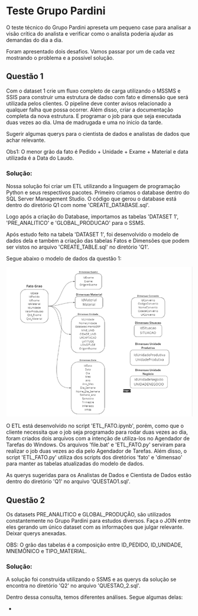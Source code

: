 # Teste Grupo Pardini

O teste técnico do Grupo Pardini apreseta um pequeno case para analisar a visão crítica do analista e verificar como o analista poderia ajudar as demandas do dia a dia. 

Foram apresentado dois desafios. Vamos passar por um de cada vez mostrando o problema e a possível solução.

## Questão 1

Com o dataset 1 crie um fluxo completo de carga utilizando o MSSMS e SSIS para construir uma estrutura de dadso com fato e dimensão que será utilizada pelos clientes. O pipeline deve conter avisos relacionado a qualquer falha que possa ocorrer. Além disso, criar a documentação completa da nova estrutura. E programar o job para que seja executada duas vezes ao dia. Uma de madrugada e uma no ínicio da tarde.

Sugerir algumas querys para o cientista de dados e analistas de dados que achar relevante. 

Obs1: O menor grão da fato é Pedido + Unidade + Exame + Material e data utilizada é a Data do Laudo.

### Solução:

Nossa solução foi criar um ETL utilizando a linguagem de programação Python e seus respectivos pacotes. Primeiro criamos o database dentro do SQL Server Management Studio. O código que gerou o database está dentro do diretório Q1 com nome 'CREATE_DATABASE.sql'. 

Logo após a criação do Database, importamos as tabelas 'DATASET 1', 'PRE_ANALITICO' e 'GLOBAL_PRODUCAO' para o SSMS. 

Após estudo feito na tabela 'DATASET 1', foi desenvolvido o modelo de dados dela e também a criação das tabelas Fatos e Dimensões que podem ser vistos no arquivo 'CREATE_TABLE.sql' no diretório 'Q1'.

Segue abaixo o modelo de dados da questão 1:

![ModeloDados](Modelo_Dados.png)

O ETL está desenvolvido no script 'ETL_FATO.ipynb', porém, como que o cliente necessita que o job seja programado para rodar duas vezes ao dia, foram criados dois arquivos com a intenção de utiliza-los no Agendador de Tarefas do Windows. Os arquivos 'file.bat' e 'ETL_FATO.py' serviram para realizar o job duas vezes ao dia pelo Agendador de Tarefas. Além disso, o script 'ETL_FATO.py' utiliza dos scripts dos diretórios 'fato' e 'dimensao' para manter as tabelas atualizadas do modelo de dados.

As querys sugeridas para os Analistas de Dados e Cientista de Dados estão dentro do diretório 'Q1' no arquivo 'QUESTAO1.sql'.

## Questão 2

Os datasets PRE_ANALITICO e GLOBAL_PRODUÇÃO, são utilizados constantemente no Grupo Pardini para estudos diversos. Faça o JOIN entre eles gerando um único dataset com as informações que julgar relevante. Deixar querys anexadas. 

OBS: O grão das tabelas é a composição entre ID_PEDIDO, ID_UNIDADE, MNEMÔNICO e TIPO_MATERIAL.

### Solução:

A solução foi construída utilizando o SSMS e as querys da solução se encontra no diretório 'Q2' no arquivo 'QUESTAO_2.sql'.

Dentro dessa consulta, temos diferentes análises. Segue algumas delas:

- 
